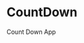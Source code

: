 # CountDown
 Count Down App
      
              
                                                                           
                                                                                        
                                                                                             
                                                                                 
                                                                
                                            
                        
                   
    
 
   
